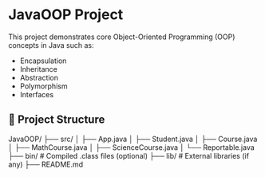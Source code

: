 # JavaOOP Project

This project demonstrates core Object-Oriented Programming (OOP) concepts in Java such as:

- Encapsulation
- Inheritance
- Abstraction
- Polymorphism
- Interfaces

## 📂 Project Structure
JavaOOP/
├── src/
│ ├── App.java
│ ├── Student.java
│ ├── Course.java
│ ├── MathCourse.java
│ ├── ScienceCourse.java
│ └── Reportable.java
├── bin/ # Compiled .class files (optional)
├── lib/ # External libraries (if any)
├── README.md
